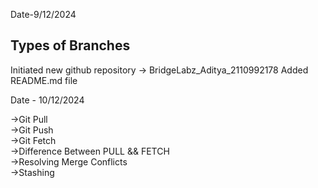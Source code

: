 Date-9/12/2024

<h2>Types of Branches</h2>


Initiated new github repository -> BridgeLabz_Aditya_2110992178
Added README.md file

Date - 10/12/2024

->Git Pull<br />
->Git Push<br />
->Git Fetch<br />
->Difference Between PULL && FETCH<br />
->Resolving Merge Conflicts<br />
->Stashing<br />



